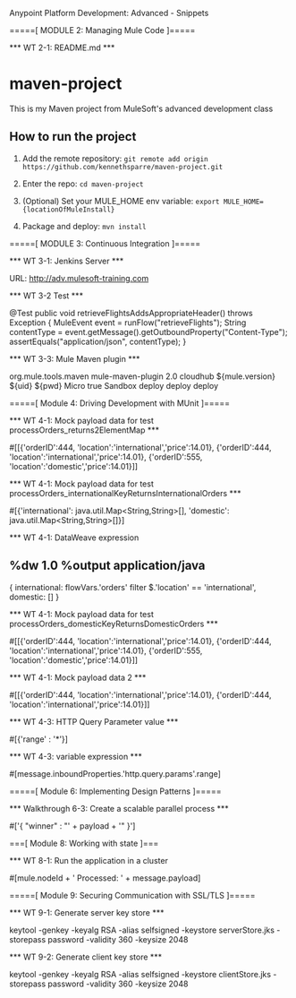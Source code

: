 Anypoint Platform Development: Advanced - Snippets



=====[ MODULE 2: Managing Mule Code ]=====

 *** WT 2-1: README.md ***

# maven-project

This is my Maven project from MuleSoft's advanced development class

## How to run the project

1. Add the remote repository: `git remote add origin https://github.com/kennethsparre/maven-project.git`

1. Enter the repo: `cd maven-project`

1. (Optional) Set your MULE_HOME env variable: `export MULE_HOME={locationOfMuleInstall}`

1. Package and deploy: `mvn install`



=====[ MODULE 3: Continuous Integration ]=====

*** WT 3-1: Jenkins Server ***

URL: http://adv.mulesoft-training.com

*** WT 3-2 Test ***

 @Test
 public void retrieveFlightsAddsAppropriateHeader() throws Exception {
   MuleEvent event = runFlow("retrieveFlights");
   String contentType = event.getMessage().getOutboundProperty("Content-Type");
   assertEquals("application/json", contentType);
 }

*** WT 3-3: Mule Maven plugin ***

<plugin>
    <groupId>org.mule.tools.maven</groupId>
    <artifactId>mule-maven-plugin</artifactId>
    <version>2.0</version>
    <configuration>
        <deploymentType>cloudhub</deploymentType>
        <muleVersion>${mule.version}</muleVersion>
        <username>${uid}</username>
        <password>${pwd}</password>
	      <workerType>Micro</workerType>
        <redeploy>true</redeploy>
        <environment>Sandbox</environment>
    </configuration>
    <executions>
        <execution>
            <id>deploy</id>
            <phase>deploy</phase>
            <goals>
                <goal>deploy</goal>
            </goals>
        </execution>
    </executions>
</plugin>



=====[ Module 4: Driving Development with MUnit ]=====

*** WT 4-1: Mock payload data for test processOrders_returns2ElementMap ***

#[[{'orderID':444, 'location':'international','price':14.01}, {'orderID':444, 'location':'international','price':14.01}, {'orderID':555, 'location':'domestic','price':14.01}]]

*** WT 4-1: Mock payload data for test processOrders_internationalKeyReturnsInternationalOrders ***

#[{'international': java.util.Map<String,String>[], 'domestic': java.util.Map<String,String>[]}]

*** WT 4-1: DataWeave expression

%dw 1.0
%output application/java
---
{
    international: flowVars.'orders' filter $.'location' == 'international',
    domestic: []
}

*** WT 4-1: Mock payload data for test processOrders_domesticKeyReturnsDomesticOrders ***

#[[{'orderID':444, 'location':'international','price':14.01}, {'orderID':444, 'location':'international','price':14.01}, {'orderID':555, 'location':'domestic','price':14.01}]]

*** WT 4-1: Mock payload data 2 ***

#[[{'orderID':444, 'location':'international','price':14.01}, {'orderID':444, 'location':'international','price':14.01}]]

*** WT 4-3: HTTP Query Parameter value ***

#[{'range' : '*'}]

*** WT 4-3: variable expression ***

#[message.inboundProperties.'http.query.params'.range]



=====[ Module 6: Implementing Design Patterns ]=====

*** Walkthrough 6-3: Create a scalable parallel process ***

#['{ "winner" : "' + payload + '" }']



===[ Module 8: Working with state ]===

*** WT 8-1: Run the application in a cluster

#[mule.nodeId + ' Processed: ' + message.payload]



=====[ Module 9: Securing Communication with SSL/TLS ]=====

*** WT 9-1: Generate server key store ***

keytool -genkey -keyalg RSA -alias selfsigned -keystore serverStore.jks -storepass password -validity 360 -keysize 2048

*** WT 9-2: Generate client key store ***

keytool -genkey -keyalg RSA -alias selfsigned -keystore clientStore.jks -storepass password -validity 360 -keysize 2048
